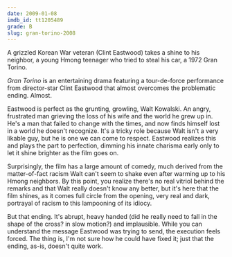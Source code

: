 ```yaml
---
date: 2009-01-08
imdb_id: tt1205489
grade: B
slug: gran-torino-2008
---
```


A grizzled Korean War veteran (Clint Eastwood) takes a shine to his neighbor, a young Hmong teenager who tried to steal his car, a 1972 Gran Torino.

_Gran Torino_ is an entertaining drama featuring a tour-de-force performance from director-star Clint Eastwood that almost overcomes the problematic ending. Almost.

Eastwood is perfect as the grunting, growling, Walt Kowalski. An angry, frustrated man grieving the loss of his wife and the world he grew up in. He's a man that failed to change with the times, and now finds himself lost in a world he doesn't recognize. It's a tricky role because Walt isn't a very likable guy, but he is one we can come to respect. Eastwood realizes this and plays the part to perfection, dimming his innate charisma early only to let it shine brighter as the film goes on.

Surprisingly, the film has a large amount of comedy, much derived from the matter-of-fact racism Walt can't seem to shake even after warming up to his Hmong neighbors. By this point, you realize there's no real vitriol behind the remarks and that Walt really doesn't know any better, but it's here that the film shines, as it comes full circle from the opening, very real and dark, portrayal of racism to this lampooning of its idiocy.

But that ending. It's abrupt, heavy handed (did he really need to fall in the shape of the cross? in slow motion?) and implausible. While you can understand the message Eastwood was trying to send, the execution feels forced. The thing is, I'm not sure how he could have fixed it; just that the ending, as-is, doesn't quite work.
